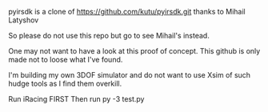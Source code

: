 pyirsdk is a clone of https://github.com/kutu/pyirsdk.git thanks to Mihail Latyshov


So please do not use this repo but go to see Mihail's instead.

One may not want to have a look at this proof of concept. This github is only made not to loose what I've found.

I'm building my own 3DOF simulator and do not want to use Xsim of such hudge tools as I find them overkill.

Run iRacing FIRST
Then run py -3 test.py

